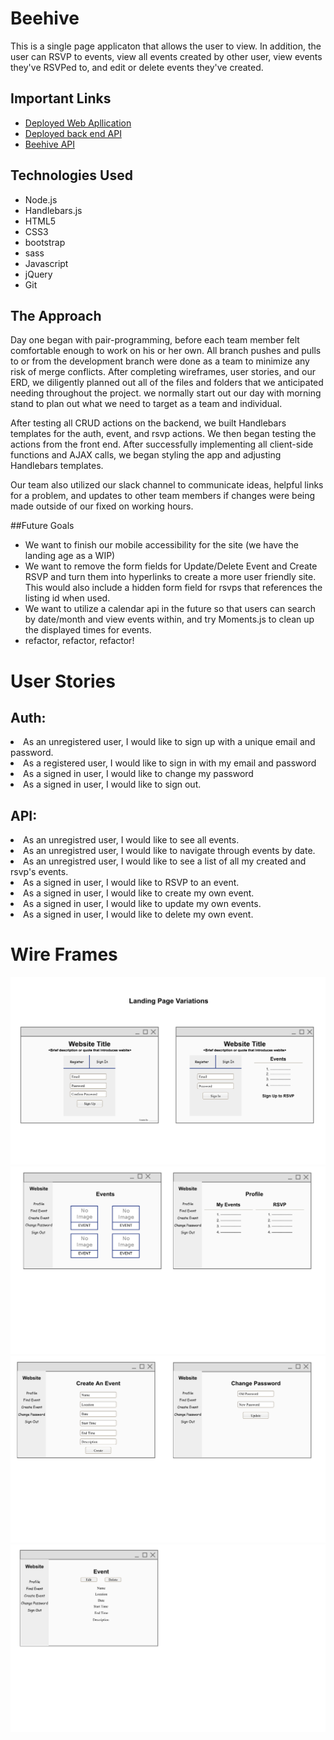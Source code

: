 # Beehive
This is a single page applicaton that allows the user to view. In addition, the user can RSVP to events, view all events created by other user, view events they've RSVPed to, and edit or delete events they've created.

## Important Links
  - [Deployed Web Apllication](https://ga-zero-to-hero.github.io/beehive-client/)
  - [Deployed back end API](https://vast-depths-99590.herokuapp.com/)
  - [Beehive API](https://github.com/ga-zero-to-hero/beehive-api)

## Technologies Used
  - Node.js
  - Handlebars.js
  - HTML5
  - CSS3
  - bootstrap
  - sass
  - Javascript
  - jQuery
  - Git

## The Approach
Day one began with pair-programming, before each team member felt comfortable enough to work on his or her own. All branch pushes and pulls to or from the development branch were done as a team to minimize any risk of merge conflicts. After completing wireframes, user stories, and our ERD, we diligently planned out all of the files and folders that we anticipated needing throughout the project. we normally start out our day with morning stand to plan out what we need to target as a team and individual.

After testing all CRUD actions on the backend, we built Handlebars templates for the auth, event, and rsvp actions. We then began testing the actions from the front end. After successfully implementing all client-side functions and AJAX calls, we began styling the app and adjusting Handlebars templates.

Our team also utilized our slack channel to communicate ideas, helpful links for a problem,
and updates to other team members if changes were being made outside of our fixed on working hours.

##Future Goals
 - We want to finish our mobile accessibility for the site (we have the landing age as a WIP)
 - We want to remove the form fields for Update/Delete Event and Create RSVP and turn them into hyperlinks to create a more user friendly site. This would also include a hidden form field for rsvps that references the listing id when used.
 - We want to utilize a calendar api in the future so that users can search by date/month and view events within, and try Moments.js to clean up the displayed times for events.
 - refactor, refactor, refactor!

# User Stories

## Auth:
<li>As an unregistered user, I would like to sign up with a unique email and password.</li>
<li>As a registered user, I would like to sign in with my email and password</li>
<li>As a signed in user, I would like to change my password</li>
<li>As a signed in user, I would like to sign out.</li>

## API:

<li>As an unregistred user, I would like to see all events.</li>
<li>As an unregistred user, I would like to navigate through events by date.</li>
<li>As an unregistred user, I would like to see a list of all my created and rsvp's events.</li>
<li>As a signed in user, I would like to RSVP to an event.</li>
<li>As a signed in user, I would like to create my own event.</li>
<li>As a signed in user, I would like to update my own events.</li>
<li>As a signed in user, I would like to delete my own event.</li>

# Wire Frames
![Screenshot](./public/wireframes_landing_page_1_2.png)
![Screenshot](./public/wireframes_2.png)
![Screenshot](./public/wireframe_3.png)
![Screenshot](./public/wireframe_4.png)
